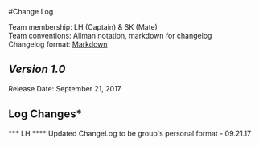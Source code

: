 #Change Log

Team membership:  LH (Captain) & SK (Mate)  
Team conventions: Allman notation, markdown for changelog  
Changelog format: [Markdown](https://github.com/adam-p/markdown-here/wiki/Markdown-Cheatsheet) 

## *Version 1.0*

Release Date: September 21, 2017

## Log Changes*
*** LH ****
Updated ChangeLog to be group's personal format - 09.21.17




